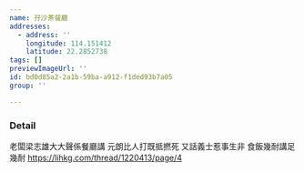 ```yaml
---
name: 孖沙茶餐廳
addresses:
  - address: ''
    longitude: 114.151412
    latitude: 22.2852738
tags: []
previewImageUrl: ''
id: bd0d85a2-2a1b-59ba-a912-f1ded93b7a05
group: ''

---
```

### Detail
老闆梁志雄大大聲係餐廳講 元朗比人打既抵撚死 又話義士惹事生非 食飯幾耐講足幾耐
https://lihkg.com/thread/1220413/page/4

